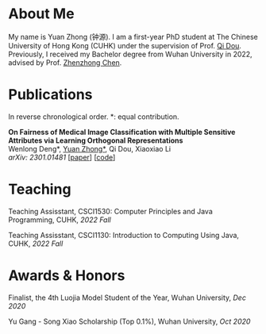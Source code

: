 # About Me

My name is Yuan Zhong (钟源). I am a first-year PhD student at The Chinese University of Hong Kong (CUHK) under the supervision of Prof. [Qi Dou](https://www.cse.cuhk.edu.hk/~qdou/). Previously, I received my Bachelor degree from Wuhan University in 2022, advised by Prof. [Zhenzhong Chen](http://iip.whu.edu.cn/).

# Publications

In reverse chronological order. \*: equal contribution.

**On Fairness of Medical Image Classification with Multiple Sensitive Attributes via Learning Orthogonal Representations**<br />Wenlong Deng\*, <u>Yuan Zhong\*</u>, Qi Dou, Xiaoxiao Li<br />*arXiv: 2301.01481* [[paper](https://arxiv.org/abs/2301.01481)] [[code](https://github.com/vengdeng/FCRO)]

# Teaching

Teaching Assisstant, CSCI1530: Computer Principles and Java Programming, CUHK, *2022 Fall*

Teaching Assisstant, CSCI1130: Introduction to Computing Using Java, CUHK, *2022 Fall*

# Awards & Honors

Finalist, the 4th Luojia Model Student of the Year, Wuhan University, *Dec 2020*

Yu Gang - Song Xiao Scholarship (Top 0.1%), Wuhan University, *Oct 2020*

